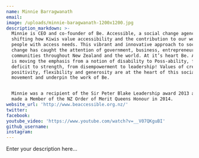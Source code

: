 ```yaml
---
name: Minnie Barragwanath
email:
image: /uploads/minnie-baragwanath-1200x1200.jpg
description_markdown: >-
  Minnie is CEO and co-founder of Be. Accessible, a social change agency that is
  shifting how Kiwis value accessibility and the contribution to our world by
  people with access needs. This vibrant and innovative approach to social
  change has caught the attention of government, business, entrepreneurs and
  communities throughout New Zealand and the world. At it’s heart Be. Accessible
  is moving the emphasis from a notion of disability to Poss-ability, from
  deficit to strength, from disempowerment to leadership! Values of creativity,
  positivity, flexibility and generosity are at the heart of this social
  movement and underpin the work of Be.


  Minnie was a recipient of the Sir Peter Blake Leadership award 2013 and was
  made a Member of the NZ Order of Merit Queens Honour in 2014.
website_url: 'http://www.beaccessible.org.nz/'
twitter:
facebook:
youtube_video: 'https://www.youtube.com/watch?v=__V07QKguBI'
github_username:
instagram:
---
```


Enter your description here...
